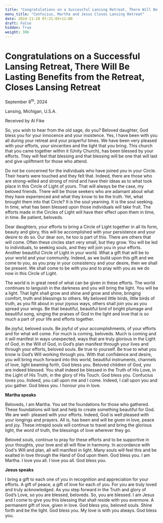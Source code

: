 ```yaml
---
title: "Congratulations on a Successful Lansing Retreat, There Will Be Lasting Benefits from the Retreat, Closes Lansing Retreat"
menu_title: "Confucius, Martha and Jesus Closes Lansing Retreat"
date: 2024-11-28 07:21:03+11:00
draft: False
hidden: True
weight: 386
---
```

# Congratulations on a Successful Lansing Retreat, There Will Be Lasting Benefits from the Retreat, Closes Lansing Retreat 

September 8<sup>th</sup>, 2024

Lansing, Michigan, U.S.A.

Received by Al Fike 

So, you wish to hear from the old sage, do you? Beloved daughter, God bless you for your innocence and your insistence. Yes, I have been with you all during your retreat and your prayerful times. We have been very pleased with your efforts, your sincerities and the light that you bring. This church that you came together within it (Unity Church), has been blessed by your efforts. They will feel that blessing and that blessing will be one that will last and give upliftment for those who attend. 

Do not be concerned for the individuals who have joined you in your Circle. Their hearts were touched and they felt that. Indeed, there are those who are strong-willed and strong of mind and have their ideas as to what took place in this Circle of Light of yours. That will always be the case, my beloved friends. There will be those seekers who are adamant about what they have experienced and what they know to be the truth. Yet, what brought them into that Circle? It is the soul yearning. It is the soul seeking. In time, what has been blessed upon those individuals will take fruit. The efforts made in the Circles of Light will have their effect upon them in time, in time. Be patient, beloveds.

Dear daughters, your efforts to bring a Circle of Light together in all its form, beauty and glory, this will be accomplished with your persistence and your desire to do so. Our dear son, he too is part of this. There are others that will come. Often these circles start very small, but they grow. You will be led to individuals, to seeking souls, and they will join you in your efforts. Another beautiful Circle of Light in your world. What a gift that will be to your world and your community. Indeed, as we build upon this gift and we come to you, as you pray in your consistency and your desire, then we shall be present. We shall come to be with you and to pray with you as we do now in this Circle of Light. 

The world is in great need of what can be given in these efforts. The world continues to languish in the darkness and you will bring the light. You will be a light. That light shall grow and shine and grow and shine, bringing comfort, truth and blessings to others. My beloved little birds, little birds of truth, as you flit about in your joyous ways, others shall join you as you spread your wings. Be that beautiful, beautiful bird of bright plumage and beautiful song, singing the praises of God in the light and love that is so much a part of your life and efforts together. 

Be joyful, beloved souls. Be joyful of your accomplishments, of your efforts and for what will come. For much is coming, beloveds. Much is coming and it will manifest in ways unexpected, ways that are truly glorious in the Light of God, in the Will of God, in God’s plan manifest through your lives and through your efforts, beloved souls. Be true to yourself. Be true to what you know is God’s Will working through you. With that confidence and desire, you will bring much forward into this world, beautiful instruments, channels of love, light beaming forth, God bless you.
Beloved children of God, you are indeed blessed. You shall indeed be blessed in the Truth of His Love, in the Light of His Truth, in the glory of His Touch. God bless you. Confucius loves you. Indeed, you call upon me and I come. Indeed, I call upon you and you gather. God bless you. I honour you in love. 

**Martha speaks**

Beloveds, I am Martha. You set the foundations for those who gathered. These foundations will last and help to create something beautiful for God. We are well- pleased with your efforts. Indeed, God is well pleased with your longings and prayers. All is, has been and will be given in love, peace and joy. These intrepid souls will continue to travel and bring the glorious light, the word of truth, the blessings of love wherever they go.

Beloved souls, continue to pray for these efforts and to be supportive in your thoughts, your love and all will flow in harmony. In accordance with God's Will and plan, all will manifest in light. Many souls will feel this and be exalted in love through the Hand of God upon them. God bless you. I am Martha. I love you all. I love you all. God bless you. 

**Jesus speaks**

I bring a gift to each one of you in recognition and appreciation for your efforts. A gift of peace, a gift of love for each of you. For you are truly loved and truly acknowledged. As you step forward in the Truth and glory of God’s Love, so you are blessed, beloveds. So, you are blessed. I am Jesus and I come to give you this blessing that shall reside with you evermore. A permanent gift of love, given in love. God bless you, beloved souls. Shine forth and be the light. God bless you. My love is with you always. God bless you. 